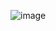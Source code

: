 ![image](https://github.com/weilun320/33-React-Vite-Dark-and-Light-Theme-useContext/assets/41337787/22eea948-40f1-40fb-9a4e-5a7d04ccb621)
